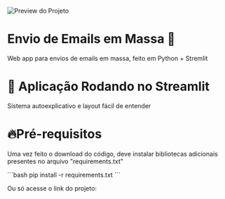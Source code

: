 ![Preview do Projeto](https://imgur.com/a/lzyA4gZ)

# Envio de Emails em Massa 🐍
Web app para envios de emails em massa, feito em Python + Stremlit

# 🧮 Aplicação Rodando no Streamlit
Sistema autoexplicativo e layout fácil de entender

# 🔥Pré-requisitos
Uma vez feito o download do código, deve instalar bibliotecas adicionais presentes no arquivo "requirements.txt"

´´´bash
pip install -r requirements.txt
´´´

Ou só acesse o link do projeto:



